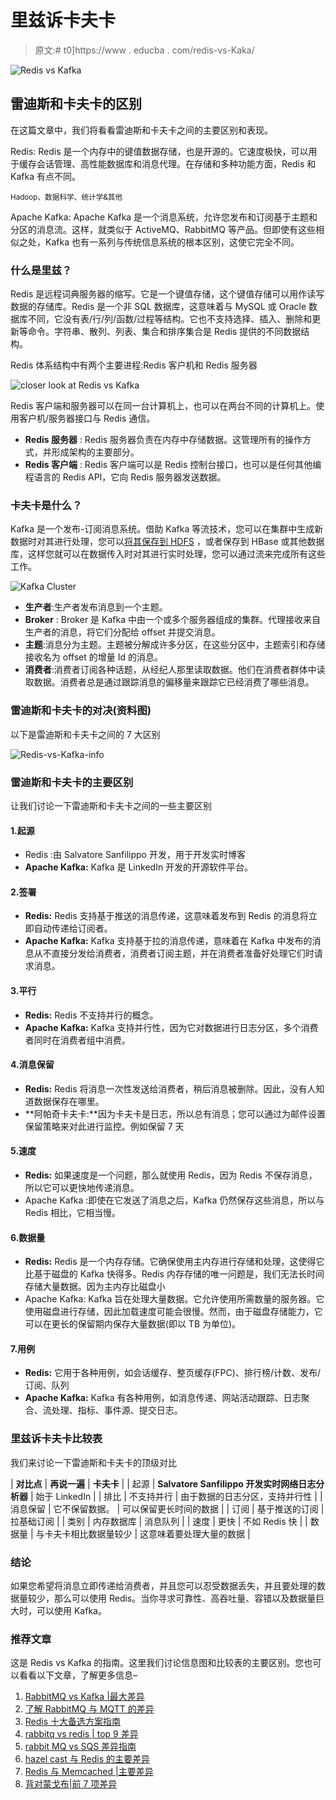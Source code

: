 # 里兹诉卡夫卡

> 原文:# t0]https://www . educba . com/redis-vs-Kaka/

![Redis vs Kafka](img/1f7d797e8e71a1ad54e387803208706b.png)



## 雷迪斯和卡夫卡的区别

在这篇文章中，我们将看看雷迪斯和卡夫卡之间的主要区别和表现。

Redis: Redis 是一个内存中的键值数据存储，也是开源的。它速度极快，可以用于缓存会话管理、高性能数据库和消息代理。在存储和多种功能方面，Redis 和 Kafka 有点不同。

<small>Hadoop、数据科学、统计学&其他</small>

Apache Kafka: Apache Kafka 是一个消息系统，允许您发布和订阅基于主题和分区的消息流。这样，就类似于 ActiveMQ、RabbitMQ 等产品。但即使有这些相似之处，Kafka 也有一系列与传统信息系统的根本区别，这使它完全不同。

### 什么是里兹？

Redis 是远程词典服务器的缩写。它是一个键值存储，这个键值存储可以用作读写数据的存储库。Redis 是一个非 SQL 数据库，这意味着与 MySQL 或 Oracle 数据库不同，它没有表/行/列/函数/过程等结构。它也不支持选择、插入、删除和更新等命令。字符串、散列、列表、集合和排序集合是 Redis 提供的不同数据结构。

Redis 体系结构中有两个主要进程:Redis 客户机和 Redis 服务器

![closer look at Redis vs Kafka](img/ef3c818497af1d0e16e4eb71805302b8.png)



Redis 客户端和服务器可以在同一台计算机上，也可以在两台不同的计算机上。使用客户机/服务器接口与 Redis 通信。

*   **Redis 服务器** : Redis 服务器负责在内存中存储数据。这管理所有的操作方式，并形成架构的主要部分。
*   **Redis 客户端** : Redis 客户端可以是 Redis 控制台接口，也可以是任何其他编程语言的 Redis API，它向 Redis 服务器发送数据。

### 卡夫卡是什么？

Kafka 是一个发布-订阅消息系统。借助 Kafka 等流技术，您可以在集群中生成新数据时对其进行处理，您可以[将其保存到 HDFS](https://www.educba.com/what-is-hdfs/) ，或者保存到 HBase 或其他数据库，这样您就可以在数据传入时对其进行实时处理，您可以通过流来完成所有这些工作。

![Kafka Cluster](img/db5a95a6d6013e465f92881fd3fdfb2f.png)



*   **生产者**:生产者发布消息到一个主题。
*   **Broker** : Broker 是 Kafka 中由一个或多个服务器组成的集群。代理接收来自生产者的消息，将它们分配给 offset 并提交消息。
*   **主题**:消息分为主题。主题被分解成许多分区，在这些分区中，主题索引和存储接收名为 offset 的增量 Id 的消息。
*   **消费者**:消费者订阅各种话题，从经纪人那里读取数据。他们在消费者群体中读取数据。消费者总是通过跟踪消息的偏移量来跟踪它已经消费了哪些消息。

### 雷迪斯和卡夫卡的对决(资料图)

以下是雷迪斯和卡夫卡之间的 7 大区别

![Redis-vs-Kafka-info](img/bd9fcca46b6bedb293b81bfc244e5e76.png)



### 雷迪斯和卡夫卡的主要区别

让我们讨论一下雷迪斯和卡夫卡之间的一些主要区别

#### 1.起源

*   Redis :由 Salvatore Sanfilippo 开发，用于开发实时博客
*   **Apache Kafka:** Kafka 是 LinkedIn 开发的开源软件平台。

#### 2.签署

*   **Redis:** Redis 支持基于推送的消息传递，这意味着发布到 Redis 的消息将立即自动传递给订阅者。
*   **Apache Kafka:** Kafka 支持基于拉的消息传递，意味着在 Kafka 中发布的消息从不直接分发给消费者，消费者订阅主题，并在消费者准备好处理它们时请求消息。

#### 3.平行

*   **Redis:** Redis 不支持并行的概念。
*   **Apache Kafka:** Kafka 支持并行性，因为它对数据进行日志分区，多个消费者同时在消费者组中消费。

#### 4.消息保留

*   **Redis:** Redis 将消息一次性发送给消费者，稍后消息被删除。因此，没有人知道数据保存在哪里。
*   **阿帕奇卡夫卡:**因为卡夫卡是日志，所以总有消息；您可以通过为邮件设置保留策略来对此进行监控。例如保留 7 天

#### 5.速度

*   **Redis:** 如果速度是一个问题，那么就使用 Redis，因为 Redis 不保存消息，所以它可以更快地传递消息。
*   Apache Kafka :即使在它发送了消息之后，Kafka 仍然保存这些消息，所以与 Redis 相比，它相当慢。

#### 6.数据量

*   **Redis:** Redis 是一个内存存储。它确保使用主内存进行存储和处理，这使得它比基于磁盘的 Kafka 快得多。Redis 内存存储的唯一问题是，我们无法长时间存储大量数据。因为主内存比磁盘小
*   Apache Kafka: Kafka 旨在处理大量数据。它允许使用所需数量的服务器。它使用磁盘进行存储，因此加载速度可能会很慢。然而，由于磁盘存储能力，它可以在更长的保留期内保存大量数据(即以 TB 为单位)。

#### 7.用例

*   **Redis:** 它用于各种用例，如会话缓存、整页缓存(FPC)、排行榜/计数、发布/订阅、队列
*   **Apache Kafka:** Kafka 有各种用例，如消息传递、网站活动跟踪、日志聚合、流处理、指标、事件源、提交日志。

### 里兹诉卡夫卡比较表

我们来讨论一下雷迪斯和卡夫卡的顶级对比

| **对比点** | **再说一遍** | **卡夫卡** |
| 起源 | **Salvatore Sanfilippo 开发实时网络日志分析器** | 始于 LinkedIn |
| 排比 | 不支持并行 | 由于数据的日志分区，支持并行性 |
| 消息保留 | 它不保留数据。 | 可以保留更长时间的数据 |
| 订阅 | 基于推送的订阅 | 拉基础订阅 |
| 类别 | 内存数据库 | 消息队列 |
| 速度 | 更快 | 不如 Redis 快 |
| 数据量 | 与卡夫卡相比数据量较少 | 这意味着要处理大量的数据 |

### 结论

如果您希望将消息立即传递给消费者，并且您可以忍受数据丢失，并且要处理的数据量较少，那么可以使用 Redis。当你寻求可靠性、高吞吐量、容错以及数据量巨大时，可以使用 Kafka。

### 推荐文章

这是 Redis vs Kafka 的指南。这里我们讨论信息图和比较表的主要区别。您也可以看看以下文章，了解更多信息–

1.  [RabbitMQ vs Kafka |最大差异](https://www.educba.com/rabbitmq-vs-kafka/)
2.  [了解 RabbitMQ 与 MQTT 的差异](https://www.educba.com/rabbitmq-vs-mqtt/)
3.  [Redis 十大备选方案指南](https://www.educba.com/redis-alternatives/)
4.  [rabbitq vs redis | top 9 差异](https://www.educba.com/rabbitmq-vs-redis/)
5.  [rabbit MQ vs SQS 差异指南](https://www.educba.com/rabbitmq-vs-sqs/)
6.  [hazel cast 与 Redis 的主要差异](https://www.educba.com/hazelcast-vs-redis/)
7.  [Redis 与 Memcached |主要差异](https://www.educba.com/redis-vs-memcached/)
8.  [背对蒙戈布|前 7 项差异](https://www.educba.com/redis-vs-mongodb/)





